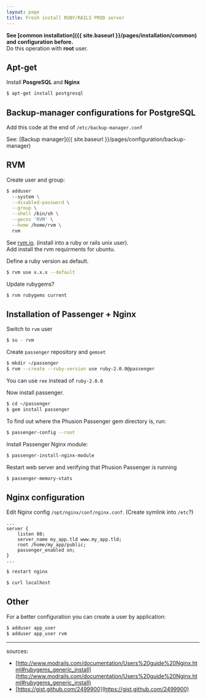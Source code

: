 ```yaml
---
layout: page
title: Fresh install RUBY/RAILS PROD server
---
```


__See [common installation]({{ site.baseurl }}/pages/installation/common) and configuration before.__  
Do this operation with **root** user.

## Apt-get

Install **PosgreSQL** and **Nginx**

```bash
$ apt-get install postgresql
```

## Backup-manager configurations for PostgreSQL

Add this code at the end of `/etc/backup-manager.conf`

See: [Backup manager]({{ site.baseurl }}/pages/configuration/backup-manager)

## RVM

Create user and group:

```bash
$ adduser
  --system \
  --disabled-password \
  --group \
  --shell /bin/sh \
  --gecos 'RVM' \
  --home /home/rvm \
  rvm
```  

See [rvm.io](http://rvm.io). (install into a ruby or rails unix user).  
Add install the rvm requirments for ubuntu.  

Define a ruby version as default.

```bash
$ rvm use x.x.x --default
```

Update rubygems?

```bash
$ rvm rubygems current
```


## Installation of Passenger + Nginx

Switch to `rvm` user

```bash
$ su - rvm
```

Create `passenger` repository and `gemset`

```bash
$ mkdir ~/passenger
$ rvm --create --ruby-version use ruby-2.0.0@passenger
```

You can use `ree` instead of `ruby-2.0.0`

Now install passenger.

```bash
$ cd ~/passenger
$ gem install passenger
```

To find out where the Phusion Passenger gem directory is, run:

```bash
$ passenger-config --root
```

Install Passenger Nginx module:

```bash
$ passenger-install-nginx-module
```

Restart web server and verifying that Phusion Passenger is running

```bash
$ passenger-memory-stats
```


## Nginx configuration

Edit Nginx config `/opt/nginx/conf/nginx.conf`. (Create symlink into `/etc`?)

```nginx
...
server {
    listen 80;
    server_name my_app.tld www.my_app.tld;
    root /home/my_app/public;
    passenger_enabled on;
}
...
```

```bash
$ restart nginx

$ curl localhost
```


## Other

For a better configuration you can create a user by application:

```bash
$ adduser app_user
$ adduser app_user rvm
```

-------------------------------
sources:

- [http://www.modrails.com/documentation/Users%20guide%20Nginx.html#rubygems_generic_install](http://www.modrails.com/documentation/Users%20guide%20Nginx.html#rubygems_generic_install)
- [https://gist.github.com/2499900](https://gist.github.com/2499900)
